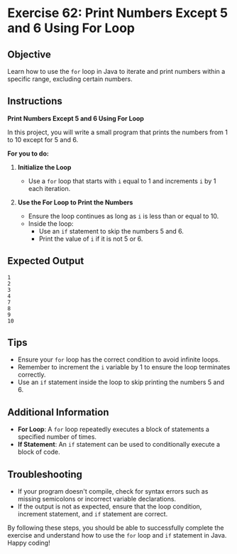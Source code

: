 # Exercise 62: Print Numbers Except 5 and 6 Using For Loop

## Objective
Learn how to use the `for` loop in Java to iterate and print numbers within a specific range, excluding certain numbers.

## Instructions

**Print Numbers Except 5 and 6 Using For Loop**

In this project, you will write a small program that prints the numbers from 1 to 10 except for 5 and 6.

**For you to do:**

1. **Initialize the Loop**
    - Use a `for` loop that starts with `i` equal to 1 and increments `i` by 1 each iteration.

2. **Use the For Loop to Print the Numbers**
    - Ensure the loop continues as long as `i` is less than or equal to 10.
    - Inside the loop:
        - Use an `if` statement to skip the numbers 5 and 6.
        - Print the value of `i` if it is not 5 or 6.

## Expected Output
```
1
2
3
4
7
8
9
10
```

## Tips
- Ensure your `for` loop has the correct condition to avoid infinite loops.
- Remember to increment the `i` variable by 1 to ensure the loop terminates correctly.
- Use an `if` statement inside the loop to skip printing the numbers 5 and 6.

## Additional Information
- **For Loop**: A `for` loop repeatedly executes a block of statements a specified number of times.
- **If Statement**: An `if` statement can be used to conditionally execute a block of code.

## Troubleshooting
- If your program doesn't compile, check for syntax errors such as missing semicolons or incorrect variable declarations.
- If the output is not as expected, ensure that the loop condition, increment statement, and `if` statement are correct.

By following these steps, you should be able to successfully complete the exercise and understand how to use the `for` loop and `if` statement in Java. Happy coding!
